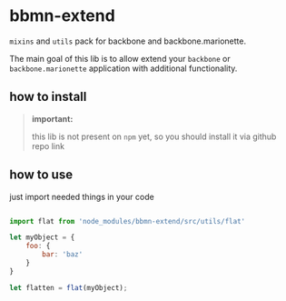 # bbmn-extend
`mixins` and `utils` pack for backbone and backbone.marionette.

The main goal of this lib is to allow extend your `backbone` or `backbone.marionette` application with additional functionality.

## how to install
> **important:**
>
> this lib is not present on `npm` yet, so you should install it via github repo link

## how to use
just import needed things in your code

```js

import flat from 'node_modules/bbmn-extend/src/utils/flat'

let myObject = {
	foo: {
		bar: 'baz'
	}
}

let flatten = flat(myObject);



```



